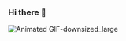 ### Hi there 👋


![Animated GIF-downsized_large](https://user-images.githubusercontent.com/20916017/87002955-92675e80-c16f-11ea-8081-ea9170155ebc.gif)


<!--
**ElbertBalloDev/ElbertBalloDev** is a ✨ _special_ ✨ repository because its `README.md` (this file) appears on your GitHub profile.

Here are some ideas to get you started:

- 🔭 I’m currently working on ...
- 🌱 I’m currently learning ...
- 👯 I’m looking to collaborate on ...
- 🤔 I’m looking for help with ...
- 💬 Ask me about ...
- 📫 How to reach me: ...
- 😄 Pronouns: ...
- ⚡ Fun fact: ...
-->
